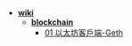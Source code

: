 - [**wiki**](/wiki/)
  - [**blockchain**](/wiki/blockchain/)
    - [01 以太坊客戶端-Geth](/wiki/blockchain/01以太坊客戶端-Geth.md)
